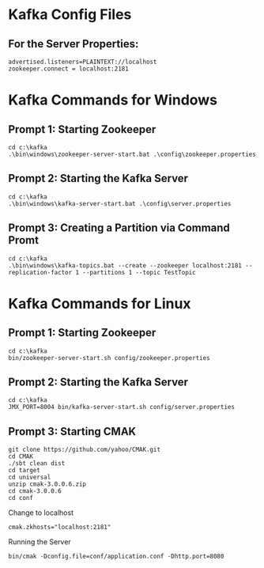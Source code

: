 # Kafka Config Files

## For the Server Properties:
```
advertised.listeners=PLAINTEXT://localhost
zookeeper.connect = localhost:2181
```

# Kafka Commands for Windows

## Prompt 1: Starting Zookeeper
```
cd c:\kafka
.\bin\windows\zookeeper-server-start.bat .\config\zookeeper.properties
```

## Prompt 2: Starting the Kafka Server
```
cd c:\kafka
.\bin\windows\kafka-server-start.bat .\config\server.properties
```

## Prompt 3: Creating a Partition via Command Promt
```
cd c:\kafka
.\bin\windows\kafka-topics.bat --create --zookeeper localhost:2181 --replication-factor 1 --partitions 1 --topic TestTopic
```

# Kafka Commands for Linux

## Prompt 1: Starting Zookeeper
```
cd c:\kafka
bin/zookeeper-server-start.sh config/zookeeper.properties
```

## Prompt 2: Starting the Kafka Server
```
cd c:\kafka
JMX_PORT=8004 bin/kafka-server-start.sh config/server.properties
```

## Prompt 3: Starting CMAK 
```
git clone https://github.com/yahoo/CMAK.git
cd CMAK
./sbt clean dist
cd target
cd universal
unzip cmak-3.0.0.6.zip
cd cmak-3.0.0.6
cd conf
```

Change to localhost
```
cmak.zkhosts="localhost:2181"
```

Running the Server
```
bin/cmak -Dconfig.file=conf/application.conf -Dhttp.port=8080
```
